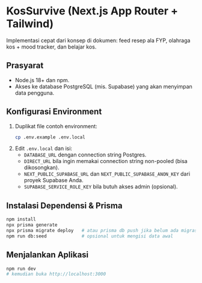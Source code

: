 # KosSurvive (Next.js App Router + Tailwind)

Implementasi cepat dari konsep di dokumen: feed resep ala FYP, olahraga kos + mood tracker, dan belajar kos.

## Prasyarat
- Node.js 18+ dan npm.
- Akses ke database PostgreSQL (mis. Supabase) yang akan menyimpan data pengguna.

## Konfigurasi Environment
1. Duplikat file contoh environment:
   ```bash
   cp .env.example .env.local
   ```
2. Edit `.env.local` dan isi:
   - `DATABASE_URL` dengan connection string Postgres.
   - `DIRECT_URL` bila ingin memakai connection string non-pooled (bisa dikosongkan).
   - `NEXT_PUBLIC_SUPABASE_URL` dan `NEXT_PUBLIC_SUPABASE_ANON_KEY` dari proyek Supabase Anda.
   - `SUPABASE_SERVICE_ROLE_KEY` bila butuh akses admin (opsional).

## Instalasi Dependensi & Prisma
```bash
npm install
npx prisma generate
npx prisma migrate deploy   # atau prisma db push jika belum ada migrasi
npm run db:seed             # opsional untuk mengisi data awal
```

## Menjalankan Aplikasi
```bash
npm run dev
# kemudian buka http://localhost:3000
```
